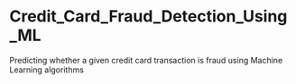 # Credit_Card_Fraud_Detection_Using_ML
Predicting whether a given credit card transaction is fraud using Machine Learning algorithms
